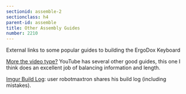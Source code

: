 ```yaml
---
sectionid: assemble-2
sectionclass: h4
parent-id: assemble
title: Other Assembly Guides
number: 2210
---
```

External links to some popular guides to building the ErgoDox Keyboard

[More the video type?](https://www.youtube.com/watch?v=x1irVrAl3Ts) YouTube has several other good guides, this one I think does an excellent job of balancing information and length.

[Imgur Build Log](http://imgur.com/a/3riAB): user robotmaxtron shares his build log \(including mistakes\).

